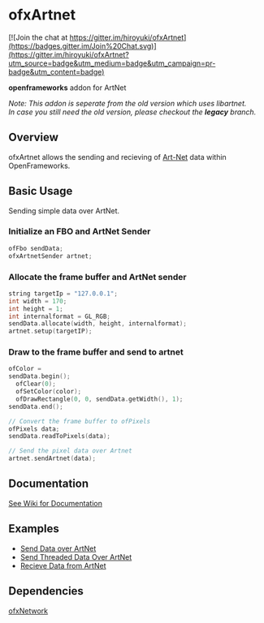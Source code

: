 # ofxArtnet

[![Join the chat at https://gitter.im/hiroyuki/ofxArtnet](https://badges.gitter.im/Join%20Chat.svg)](https://gitter.im/hiroyuki/ofxArtnet?utm_source=badge&utm_medium=badge&utm_campaign=pr-badge&utm_content=badge)


**openframeworks** addon for ArtNet

*Note: This addon is seperate from the old version which uses libartnet.  
In case you still need the old version, please checkout the **legacy** branch.*

## Overview

ofxArtnet allows the sending and recieving of [Art-Net](https://art-net.org.uk/) data within OpenFrameworks.

## Basic Usage
Sending simple data over ArtNet.

### Initialize an FBO and ArtNet Sender
```C++
ofFbo sendData;
ofxArtnetSender artnet;
```

### Allocate the frame buffer and ArtNet sender


```C++
string targetIp = "127.0.0.1";
int width = 170;
int height = 1;
int internalformat = GL_RGB;
sendData.allocate(width, height, internalformat);
artnet.setup(targetIP);
```

### Draw to the frame buffer and send to artnet
```C++
ofColor = 
sendData.begin();
  ofClear(0);
  ofSetColor(color);
  ofDrawRectangle(0, 0, sendData.getWidth(), 1);
sendData.end();

// Convert the frame buffer to ofPixels
ofPixels data;
sendData.readToPixels(data);

// Send the pixel data over Artnet
artnet.sendArtnet(data);
```

## Documentation

[See Wiki for Documentation](https://github.com/tothemun/ofxArtnet/wiki)

## Examples

* [Send Data over ArtNet](./examples/example_send)
* [Send Threaded Data Over ArtNet](./examples/example_send_threaded)
* [Recieve Data from ArtNet](./examples/example_recv)

## Dependencies
[ofxNetwork](https://openframeworks.cc/documentation/ofxNetwork/)
